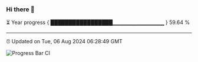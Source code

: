 ### Hi there 👋

⏳ Year progress { █████████████████▁▁▁▁▁▁▁▁▁▁▁▁▁ } 59.64 %

---

⏰ Updated on Tue, 06 Aug 2024 06:28:49 GMT

![Progress Bar CI](https://github.com/ZhaoGui/ZhaoGui/workflows/Progress%20Bar%20CI/badge.svg)
